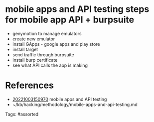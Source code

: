 # mobile apps and API testing steps for mobile app API + burpsuite
- genymotion to manage emulators
- create new emulator
- install GApps - google apps and play store
- install target
- send traffic through burpsuite
- install burp certificate
- see what API calls the app is making

# References
- [20221003150970](/zet/20221003150970/README.md) mobile apps and API testing
- ~/kb/hacking/methodology/mobile-apps-and-api-testing.md

Tags:
    #assorted
